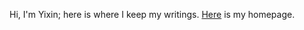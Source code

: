 <!-- ---
layout: page
title: About
--- -->

Hi, I'm Yixin; here is where I keep my writings. [Here](http://yixinlin.net) is my homepage.

